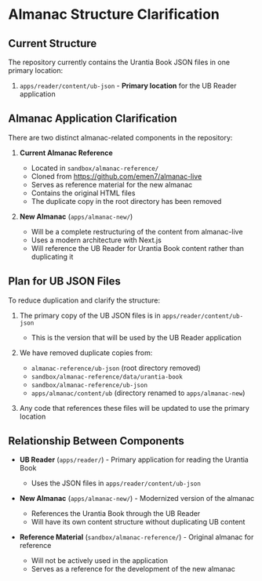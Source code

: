 # Almanac Structure Clarification

## Current Structure

The repository currently contains the Urantia Book JSON files in one primary location:

1. `apps/reader/content/ub-json` - **Primary location** for the UB Reader application

## Almanac Application Clarification

There are two distinct almanac-related components in the repository:

1. **Current Almanac Reference**

   - Located in `sandbox/almanac-reference/`
   - Cloned from https://github.com/emen7/almanac-live
   - Serves as reference material for the new almanac
   - Contains the original HTML files
   - The duplicate copy in the root directory has been removed

2. **New Almanac** (`apps/almanac-new/`)
   - Will be a complete restructuring of the content from almanac-live
   - Uses a modern architecture with Next.js
   - Will reference the UB Reader for Urantia Book content rather than duplicating it

## Plan for UB JSON Files

To reduce duplication and clarify the structure:

1. The primary copy of the UB JSON files is in `apps/reader/content/ub-json`

   - This is the version that will be used by the UB Reader application

2. We have removed duplicate copies from:

   - `almanac-reference/ub-json` (root directory removed)
   - `sandbox/almanac-reference/data/urantia-book`
   - `sandbox/almanac-reference/ub-json`
   - `apps/almanac/content/ub` (directory renamed to `apps/almanac-new`)

3. Any code that references these files will be updated to use the primary location

## Relationship Between Components

- **UB Reader** (`apps/reader/`) - Primary application for reading the Urantia Book

  - Uses the JSON files in `apps/reader/content/ub-json`

- **New Almanac** (`apps/almanac-new/`) - Modernized version of the almanac

  - References the Urantia Book through the UB Reader
  - Will have its own content structure without duplicating UB content

- **Reference Material** (`sandbox/almanac-reference/`) - Original almanac for reference
  - Will not be actively used in the application
  - Serves as a reference for the development of the new almanac
